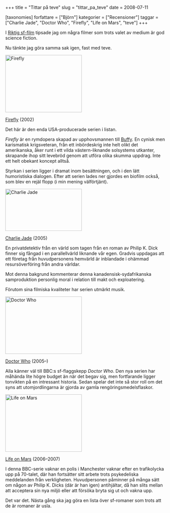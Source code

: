 +++
title = "Tittar på teve"
slug = "tittar_pa_teve"
date = 2008-07-11

[taxonomies]
forfattare = ["Björn"]
kategorier = ["Recensioner"]
taggar = ["Charlie Jade", "Doctor Who", "Firefly", "Life on Mars", "teve"]
+++

I [Riktig sf-film](riktig-sf-film) tipsade jag om några filmer som trots valet av medium är god science fiction.

Nu tänkte jag göra samma sak igen, fast med teve.

<!-- more -->

<a href="http://www.imdb.com/title/tt0303461/"><img  title="Firefly" src="__FIXME__/wp-content/uploads/2008/07/firefly.jpeg"  width="240" height="180" /></a>

[Firefly](http://www.imdb.com/title/tt0303461) (2002)

Det här är den enda USA-producerade serien i listan.

<em>Firefly</em> är en rymdopera skapad av upphovsmannen till [Buffy](http://www.imdb.com/title/tt0118276). En cynisk men karismatisk krigsveteran, från ett inbördeskrig inte helt olikt det amerikanska, åker runt i ett vilda västern-liknande solsystems utkanter, skrapande ihop sitt levebröd genom att utföra olika skumma uppdrag. Inte ett helt obekant koncept alltså.

Styrkan i serien ligger i dramat inom besättningen, och i den lätt humoristiska dialogen. Efter att serien lades ner gjordes en biofilm också, som blev en rejäl flopp (i min mening välförtjänt).

<a href="http://www.imdb.com/title/tt0408378/"><img  title="Charlie Jade" src="__FIXME__/wp-content/uploads/2008/07/charlie_jade.jpeg"  width="240" height="132" /></a>

[Charlie Jade](http://www.imdb.com/title/tt0408378) (2005)

En privatdetektiv från en värld som tagen från en roman av Philip K. Dick finner sig fångad i en parallellvärld liknande vår egen. Gradvis uppdagas att ett företag från huvudpersonens hemvärld är inblandade i ohämmad resursöverföring från andra världar.

Mot denna bakgrund kommenterar denna kanadensisk-sydafrikanska samproduktion personlig moral i relation till makt och exploatering.

Förutom sina filmiska kvaliteter har serien utmärkt musik.

<a href="http://www.imdb.com/title/tt0436992/"><img  title="Doctor Who" src="__FIXME__/wp-content/uploads/2008/07/doctor_who.jpeg"  width="240" height="180" /></a>

[Doctor Who](http://www.imdb.com/title/tt0436992) (2005–)

Alla känner väl till BBC:s sf-flaggskepp <em>Doctor Who</em>. Den nya serien har måhända lite högre budget än när det begav sig, men fortfarande ligger tonvikten på en intressant historia. Sedan spelar det inte så stor roll om det syns att utomjordlingarna är gjorda av gamla rengöringsmedelsflaskor.

<a href="http://www.imdb.com/title/tt0478942/"><img  title="Life on Mars" src="__FIXME__/wp-content/uploads/2008/07/life_on_mars.jpeg"  width="240" height="180" /></a>

[Life on Mars](http://www.imdb.com/title/tt0478942) (2006–2007)

I denna BBC-serie vaknar en polis i Manchester vaknar efter en trafikolycka upp på 70-talet, där han fortsätter sitt arbete trots psykedeliska meddelanden från verkligheten. Huvudpersonen påminner på många sätt om någon av Philip K. Dicks (där är han igen) antihjältar, då han slits mellan att acceptera sin nya miljö eller att försöka bryta sig ut och vakna upp.

Det var det. Nästa gång ska jag göra en lista över sf-romaner som trots att de är romaner är usla.
